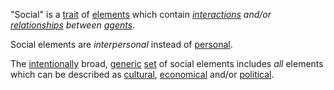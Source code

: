 "Social" is a [trait](https://github.com/gcassel/Modular-Organization-Terminology/blob/master/terms/trait.md) of [elements](https://github.com/gcassel/Modular-Organization-Terminology/blob/master/terms/element.md) which contain *[interactions](https://github.com/gcassel/Modular-Organization-Terminology/blob/master/terms/interaction.md) and/or [relationships](https://github.com/gcassel/Modular-Organization-Terminology/blob/master/terms/relationship.md) between [agents](https://github.com/gcassel/Modular-Organization-Terminology/blob/master/terms/agent.md)*.  

Social elements are *interpersonal* instead of [personal](https://github.com/gcassel/Modular-Organization-Terminology/blob/master/terms/personal.md). 

The [intentionally](https://github.com/gcassel/Modular-Organization-Terminology/blob/master/terms/intention.md) broad, [generic](https://github.com/gcassel/Modular-Organization-Terminology/blob/master/terms/generic.md) [set](https://github.com/gcassel/Modular-Organization-Terminology/blob/master/terms/set.md) of social elements includes *all* elements which can be described as [cultural](https://github.com/gcassel/Modular-Organization-Terminology/blob/master/terms/culture.md), [economical](https://github.com/gcassel/Modular-Organization-Terminology/blob/master/terms/economic.md) and/or [political](https://github.com/gcassel/Modular-Organization-Terminology/blob/master/terms/politics.md).
 
